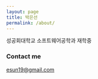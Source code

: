 ```yaml
---
layout: page
title: 박은선
permalink: /about/
---
```


성공회대학교 소프트웨어공학과 재학중



### Contact me

[esun19@gmail.com](mailto:esun19@gmail.com)

